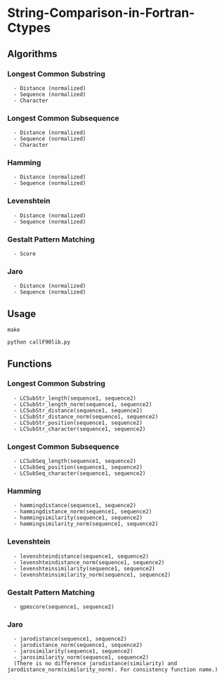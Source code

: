 # String-Comparison-in-Fortran-Ctypes

## Algorithms
### Longest Common Substring
      - Distance (normalized)
      - Sequence (normalized)
      - Character
         
### Longest Common Subsequence
      - Distance (normalized)
      - Sequence (normalized)
      - Character
      
### Hamming 
      - Distance (normalized)
      - Sequence (normalized)
   
### Levenshtein
      - Distance (normalized)
      - Sequence (normalized)
   
### Gestalt Pattern Matching
      - Score
      
### Jaro
      - Distance (normalized)
      - Sequence (normalized)
   
## Usage
    make 
    
    python callF90lib.py

## Functions
### Longest Common Substring
      - LCSubStr_length(sequence1, sequence2)
      - LCSubStr_length_norm(sequence1, sequence2)
      - LCSubStr_distance(sequence1, sequence2)
      - LCSubStr_distance_norm(sequence1, sequence2)
      - LCSubStr_position(sequence1, sequence2)
      - LCSubStr_character(sequence1, sequence2)
      
### Longest Common Subsequence
      - LCSubSeq_length(sequence1, sequence2)
      - LCSubSeq_position(sequence1, sequence2)
      - LCSubSeq_character(sequence1, sequence2)
      
### Hamming
      - hammingdistance(sequence1, sequence2)
      - hammingdistance_norm(sequence1, sequence2)
      - hammingsimilarity(sequence1, sequence2)
      - hammingsimilarity_norm(sequence1, sequence2)
      
### Levenshtein
      - levenshteindistance(sequence1, sequence2)
      - levenshteindistance_norm(sequence1, sequence2)
      - levenshteinsimilarity(sequence1, sequence2)
      - levenshteinsimilarity_norm(sequence1, sequence2)
      
### Gestalt Pattern Matching
      - gpmscore(sequence1, sequence2)

### Jaro 
      - jarodistance(sequence1, sequence2)
      - jarodistance_norm(sequence1, sequence2)
      - jarosimilarity(sequence1, sequence2)
      - jarosimilarity_norm(sequence1, sequence2)
      (There is no difference jarodistance(similarity) and jarodistance_norm(similarity_norm). For consistency function name.)

